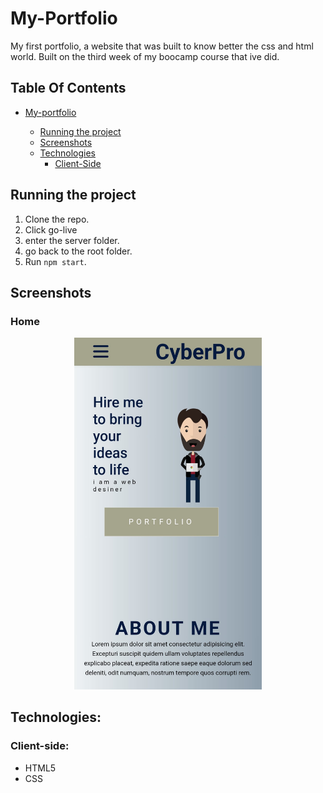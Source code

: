 # My-Portfolio
My first portfolio, a website that was built to know better the css and html world.
Built on the third week of my boocamp course that ive did.

## Table Of Contents
- [My-portfolio](#My-portfolio)

  * [Running the project](#running-the-project)
  * [Screenshots](#screenshots)
  * [Technologies](#technologies)
    + [Client-Side](#client-side)
  

## Running the project

1. Clone the repo.
2. Click go-live
3. enter the server folder.
5. go back to the root folder.
6. Run `npm start`.

## Screenshots

### Home

<p align="center"><img src="./portfolio-sc.jpg" width="300" /></p>


## Technologies:

### Client-side:
* HTML5
* CSS


